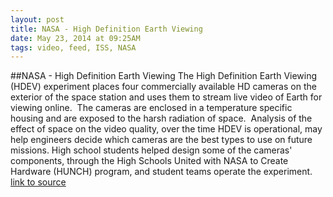 ```yaml
---
layout: post
title: NASA - High Definition Earth Viewing
date: May 23, 2014 at 09:25AM
tags: video, feed, ISS, NASA
---
```

##NASA - High Definition Earth Viewing
The High Definition Earth Viewing (HDEV) experiment places four commercially available HD cameras on the exterior of the space station and uses them to stream live video of Earth for viewing online.  The cameras are enclosed in a temperature specific housing and are exposed to the harsh radiation of space.  Analysis of the effect of space on the video quality, over the time HDEV is operational, may help engineers decide which cameras are the best types to use on future missions. High school students helped design some of the cameras' components, through the High Schools United with NASA to Create Hardware (HUNCH) program, and student teams operate the experiment.
[link to source](http://ift.tt/1ktPo9u) 

